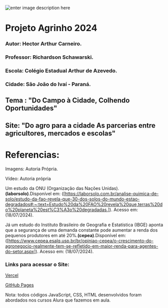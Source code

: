 ![enter image description here](https://www.sistemafaep.org.br/wp-content/uploads/2021/07/agrinho_500x1280-2.jpg)
# Projeto Agrinho 2024 
### Autor: Hector Arthur Carneiro.
### Professor: Richardson Schawarski.
### Escola: Colégio Estadual Arthur de Azevedo.
### Cidade: São João do Ivaí - Paraná.

## Tema : "Do Campo à Cidade, Colhendo Oportunidades"
## Site: "Do agro para a cidade As parcerias entre agricultores, mercados e escolas"

# Referencias:
Imagens: Autoria Própria.

Vídeo: Autoria própria

Um estudo da ONU (Organização das Nações Unidas).**(laborsolo)**.Disponível em: ([https://laborsolo.com.br/analise-quimica-de-solo/estudo-da-fao-revela-que-30-dos-solos-do-mundo-estao-degradados#:~:text=Estudo%20da%20FAO%20revela%20que,terras%20do%20planeta%20est%C3%A3o%20degradadas.]).  Acesso em: (18/07/2024).

Já um estudo do Instituto Brasileiro de Geografia e Estatística (IBGE) aponta que a segurança de uma demanda constante pode aumentar a renda dos pequenos produtores em até 20%.**(cepea)**.Disponível em: ([https://www.cepea.esalq.usp.br/br/opiniao-cepea/o-crescimento-do-agronegocio-realmente-tem-se-refletido-em-maior-renda-para-agentes-do-setor.aspx]).  Acesso em: (18/07/2024).

### Links para acessar o Site:
[Vercel](agrinho-2024-zeta-flax.vercel.app/)

[GitHub Pages](https://hector-arthur.github.io/Agrinho-2024/)


Nota: todos códigos JavaScript, CSS, HTML desenvolvidos foram abordados nos cursos Alura que fazemos em aula.
